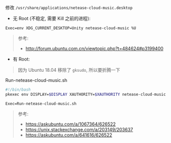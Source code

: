
修改 `/usr/share/applications/netease-cloud-music.desktop`

- 无 Root (不稳定, 需要 Kill 之前的进程):
``` desktop
Exec=env XDG_CURRENT_DESKTOP=Unity netease-cloud-music %U
```

> 参考:
> - http://forum.ubuntu.com.cn/viewtopic.php?t=484624#p3199400

- 有 Root:
> 因为 Ubuntu 18.04 移除了 `gksudo`, 所以要折腾一下

Run-netease-cloud-music.sh
``` sh
#!/bin/bash
pkexec env DISPLAY=$DISPLAY XAUTHORITY=$XAUTHORITY netease-cloud-music %U
```

``` desktop
Exec=Run-netease-cloud-music.sh
```

> 参考:
> - https://askubuntu.com/a/1067364/626522
> - https://unix.stackexchange.com/a/203149/203637
> - https://askubuntu.com/a/641616/626522
